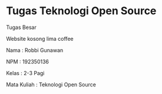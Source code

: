# Tugas Teknologi Open Source
<p>Tugas Besar</p>
<p>Website kosong lima coffee</p>
<p>Nama         : Robbi Gunawan</p>
<p>NPM          : 192350136</p>
<p>Kelas        : 2-3 Pagi</p>
<p>Mata Kuliah  : Teknologi Open Source</p>
